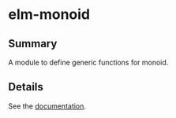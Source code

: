 # elm-monoid

## Summary

A module to define generic functions for monoid.

## Details

See the [documentation](http://package.elm-lang.org/packages/arowM/elm-monoid/latest).
